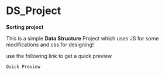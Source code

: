 # DS_Project
<b>Sorting project</b>

<p>This is a simple <b>Data Structure</b> Project which uses JS for some modifications and css for designing!</p>

<p>use the following link to get a quick preview</p>
<code><a sref="https://adarshgdaniel.github.io/DS_Project/">Quick Preview</a></code>


